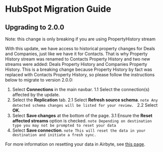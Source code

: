 # HubSpot Migration Guide

## Upgrading to 2.0.0

Note: this change is only breaking if you are using PropertyHistory stream

With this update, we have access to historical property changes for Deals and Companies, just like we have it for Contacts. That is why Property History stream was renamed to Contacts Property History and two new streams were added: Deals Property History and Companies Property History.
This is a breaking change because Property History by fact was replaced with Contacts Property History, so please follow the instructions below to migrate to version 2.0.0:

1. Select **Connections** in the main navbar.
1.1 Select the connection(s) affected by the update.
2. Select the **Replication** tab.
2.1 Select **Refresh source schema**.
        ```note
        Any detected schema changes will be listed for your review.
        ```
2.2 Select **OK**.
3. Select **Save changes** at the bottom of the page.
3.1 Ensure the **Reset affected streams** option is checked.
        ```note
        Depending on destination type you may not be prompted to reset your data
        ```
4. Select **Save connection**.
        ```note
        This will reset the data in your destination and initiate a fresh sync.
        ```

For more information on resetting your data in Airbyte, see [this page](https://docs.airbyte.com/operator-guides/reset).
